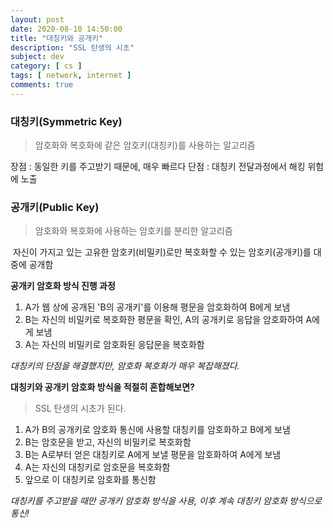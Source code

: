 ```yaml
---
layout: post
date: 2020-08-10 14:50:00
title: "대칭키와 공개키"
description: "SSL 탄생의 시초"
subject: dev
category: [ cs ]
tags: [ network, internet ]
comments: true
---
```


### 대칭키(Symmetric Key)

> 암호화와 복호화에 같은 암호키(대칭키)를 사용하는 알고리즘   

장점 : 동일한 키를 주고받기 때문에, 매우 빠르다
단점 : 대칭키 전달과정에서 해킹 위험에 노출

### 공개키(Public Key)

> 암호화와 복호화에 사용하는 암호키를 분리한 알고리즘

&nbsp;자신이 가지고 있는 고유한 암호키(비밀키)로만 복호화할 수 있는 암호키(공개키)를 대중에 공개함

**공개키 암호화 방식 진행 과정**
1. A가 웹 상에 공개된 'B의 공개키'를 이용해 평문을 암호화하여 B에게 보냄
2. B는 자신의 비밀키로 복호화한 평문을 확인, A의 공개키로 응답을 암호화하여 A에게 보냄
3. A는 자신의 비밀키로 암호화된 응답문을 복호화함

*대칭키의 단점을 해결했지만, 암호화 복호화가 매우 복잡해졌다.*

**대칭키와 공개키 암호화 방식을 적절히 혼합해보면?**

> SSL 탄생의 시초가 된다.

1. A가 B의 공개키로 암호화 통신에 사용할 대칭키를 암호화하고 B에게 보냄
2. B는 암호문을 받고, 자신의 비밀키로 복호화함
3. B는 A로부터 얻은 대칭키로 A에게 보낼 평문을 암호화하여 A에게 보냄
4. A는 자신의 대칭키로 암호문을 복호화함
5. 앞으로 이 대칭키로 암호화를 통신함

*대칭키를 주고받을 때만 공개키 암호화 방식을 사용, 이후 계속 대칭키 암호화 방식으로 통신!*
